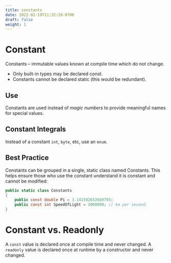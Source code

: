 ```yaml
---
title: constants
date: 2022-02-19T11:32:28-0700
draft: false
weight: 1
---
```


# Constant
Constants – immutable values known at compile time which do not change.
- Only built-in types may be declared const.
- Constants cannot be declared static (this would be redundant).

## Use
Constants are used instead of *magic numbers* to provide meaningful names for special values.

## Constant Integrals
Instead of a constant `int`, `byte`, etc, use an `enum`.

## Best Practice
Constants can be grouped in a single, static class named Constants. This helps ensure those who use the constant understand it is constant and cannot be modified:

```cs
public static class Constants 
{
    public const double Pi = 3.141592653589793;
    public const int SpeedOfLight = 3000000; // km per second.
}
```

# Constant vs. Readonly
A `const` value is declared once at compile time and never changed.
A `readonly` value is declared once at runtime by a constructor and never changed.
